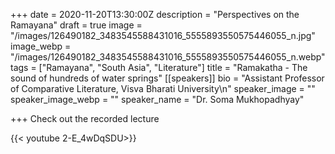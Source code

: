 +++
date = 2020-11-20T13:30:00Z
description = "Perspectives on the Ramayana"
draft = true
image = "/images/126490182_3483545588431016_5555893550575446055_n.jpg"
image_webp = "/images/126490182_3483545588431016_5555893550575446055_n.webp"
tags = ["Ramayana", "South Asia", "Literature"]
title = "Ramakatha - The sound of hundreds of water springs"
[[speakers]]
bio = "Assistant Professor of Comparative Literature, Visva Bharati University\n"
speaker_image = ""
speaker_image_webp = ""
speaker_name = "Dr. Soma Mukhopadhyay"

+++
Check out the recorded lecture

{{< youtube 2-E_4wDqSDU>}}